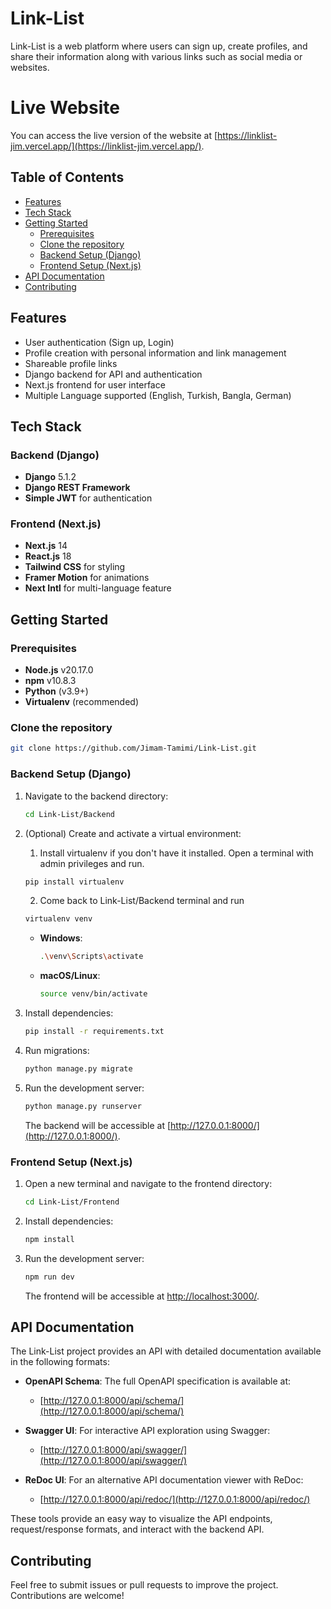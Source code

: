 
# Link-List

Link-List is a web platform where users can sign up, create profiles, and share their information along with various links such as social media or websites.

# Live Website
You can access the live version of the website at [https://linklist-jim.vercel.app/](https://linklist-jim.vercel.app/).

## Table of Contents

- [Features](#features)
- [Tech Stack](#tech-stack)
- [Getting Started](#getting-started)
  - [Prerequisites](#prerequisites)
  - [Clone the repository](#clone-the-repository)
  - [Backend Setup (Django)](#backend-setup-django)
  - [Frontend Setup (Next.js)](#frontend-setup-nextjs)
- [API Documentation](#api-documentation)
- [Contributing](#contributing)

## Features
 
- User authentication (Sign up, Login)
- Profile creation with personal information and link management
- Shareable profile links
- Django backend for API and authentication
- Next.js frontend for user interface
- Multiple Language supported (English, Turkish, Bangla, German) 

## Tech Stack

### Backend (Django)
- **Django** 5.1.2
- **Django REST Framework**
- **Simple JWT** for authentication

### Frontend (Next.js)
- **Next.js** 14
- **React.js** 18
- **Tailwind CSS** for styling
- **Framer Motion** for animations
- **Next Intl** for multi-language feature

## Getting Started

### Prerequisites
- **Node.js** v20.17.0
- **npm** v10.8.3
- **Python** (v3.9+)
- **Virtualenv** (recommended)

### Clone the repository
```bash
git clone https://github.com/Jimam-Tamimi/Link-List.git
```

### Backend Setup (Django)

1. Navigate to the backend directory:
   ```bash
   cd Link-List/Backend
   ```

2. (Optional) Create and activate a virtual environment:
   1. Install virtualenv if you don't have it installed. Open a terminal with admin privileges and run.
     ```bash
     pip install virtualenv
     ```
   2. Come back to Link-List/Backend terminal and run 
   ```bash
   virtualenv venv
   ```

   - **Windows**: 
     ```bash
     .\venv\Scripts\activate
     ```
   - **macOS/Linux**: 
     ```bash
     source venv/bin/activate
     ```

3. Install dependencies:
   ```bash
   pip install -r requirements.txt
   ```

4. Run migrations:
   ```bash
   python manage.py migrate
   ```

5. Run the development server:
   ```bash
   python manage.py runserver
   ```

   The backend will be accessible at [http://127.0.0.1:8000/](http://127.0.0.1:8000/).

### Frontend Setup (Next.js)

1. Open a new terminal and navigate to the frontend directory:
   ```bash
   cd Link-List/Frontend
   ```

2. Install dependencies:
   ```bash
   npm install
   ```

3. Run the development server:
   ```bash
   npm run dev
   ```

   The frontend will be accessible at [http://localhost:3000/](http://localhost:3000/).

## API Documentation

The Link-List project provides an API with detailed documentation available in the following formats:

- **OpenAPI Schema**: The full OpenAPI specification is available at:
  - [http://127.0.0.1:8000/api/schema/](http://127.0.0.1:8000/api/schema/)

- **Swagger UI**: For interactive API exploration using Swagger:
  - [http://127.0.0.1:8000/api/swagger/](http://127.0.0.1:8000/api/swagger/)

- **ReDoc UI**: For an alternative API documentation viewer with ReDoc:
  - [http://127.0.0.1:8000/api/redoc/](http://127.0.0.1:8000/api/redoc/)

These tools provide an easy way to visualize the API endpoints, request/response formats, and interact with the backend API.

## Contributing

Feel free to submit issues or pull requests to improve the project. Contributions are welcome!
